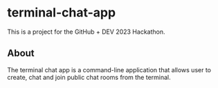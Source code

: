 # terminal-chat-app
This is a project for the GitHub + DEV 2023 Hackathon.
## About
The terminal chat app is a command-line application that allows user to create, chat and join public chat rooms from the terminal.
